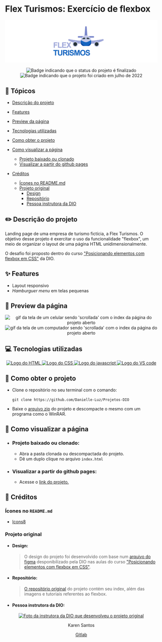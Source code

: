# Flex Turismos: Exercício de flexbox

<p align="center">
  <img alt="Capa do projeto" src="Readme\capa.png">
</p>


<p align="center">
  <img alt="Badge indicando que o status do projeto é finalizado" src="https://img.shields.io/badge/Status-Finalizado-green">
  <img alt="Badge indicando que o projeto foi criado em julho de 2022" src="https://img.shields.io/badge/Data%20de%20cria%C3%A7%C3%A3o-Julho%2F2022-blue">
</p>

## :pushpin: Tópicos
- [Descrição do projeto](#Descrição-do-projeto)

- [Features](#Features)

- [Preview da página](#Preview-da-página)

- [Tecnologias utilizadas](#Tecnologias-utilizadas)

- [Como obter o projeto](#Como-obter-o-projeto)

- [Como visualizar a página](#Como-visualizar-a-página)

  - [Projeto baixado ou clonado](#baixado-clonado)
  - [Visualizar a partir do github pages](#github-pages)

- [Créditos](#creditos)
  - [Ícones no README.md](#icones)
  - [Projeto original](#original)
    - [Design](#design)
    - [Repositório](#repositorio)
    - [Pessoa instrutora da DIO](#pessoa-instrutora)


## :pencil2: <span id="Descrição-do-projeto">Descrição do projeto</span>
Landing page de uma empresa de turismo fictícia, a Flex Turismos. O objetivo desse projeto é exercitar o uso da funcionalidade "flexbox", um meio de organizar o layout de uma página HTML unidimensionalmente.

O desafio foi proposto dentro do curso ["Posicionando elementos com flexbox em CSS"](https://web.dio.me/course/posicionando-elementos-com-flexbox-em-css/learning/46f1e8c7-ef6e-458e-ad4e-369fc65faba7?back=/track/impulso-javascript-evolution&tab=undefined&moduleId=undefined) da DIO.

## :sparkles: <span id="Features">Features</span>
* Layout responsivo
* *Hamburguer menu* em telas pequenas


## :iphone: <span id="Preview-da-página">Preview da página</span>
<p align="center">
  <img alt="gif da tela de um celular sendo 'scrollada' com o index da página do projeto aberto" src="Readme\flexturismo-mobile.gif">
  <img alt="gif da tela de um computador sendo 'scrollada' com o index da página do projeto aberto" src="Readme\flexturismo-desktop.gif">
</p>

<p align="center">
  
</p>


## :computer: <span id="Tecnologias-utilizadas">Tecnologias utilizadas</span>
<p align="center">
  <a href="https://www.w3.org/html/">
    <img alt="Logo do HTML" src="https://img.icons8.com/color/48/000000/html-5--v1.png">
  </a>
  <a href="https://www.w3.org/Style/CSS/Overview.en.html">
    <img alt="Logo do CSS" src="https://img.icons8.com/color/48/000000/css3.png">
  </a>
  <a href="https://www.javascript.com/">
    <img alt="Logo do javascript" src="https://img.icons8.com/color/48/000000/javascript--v1.png">
  </a>
  <a href="https://code.visualstudio.com/">
    <img alt="Logo do VS code" src="https://img.icons8.com/color/48/000000/visual-studio-code-2019.png">
  </a>
</p>



## :calling: <span id="Como-obter-o-projeto">Como obter o projeto</span>
* Clone o repositório no seu terminal com o comando:

   `git clone https://github.com/Danielle-Luz/Projetos-DIO`
* Baixe o [arquivo zip](https://github.com/Danielle-Luz/Projetos-DIO/archive/refs/heads/main.zip) do projeto e descompacte o mesmo com um programa como o WinRAR.


## :eyes: <span id="Como-visualizar-a-página">Como visualizar a página</span>


* <h3 id="baixado-clonado">Projeto baixado ou clonado:</h3>

  * Abra a pasta clonada ou descompactada do projeto.
  * Dê um duplo clique no arquivo `index.html`

* <h3 id="github-pages">Visualizar a partir do github pages:</h3>
  
  * Acesse o [link do projeto.](https://danielle-luz.github.io/Projetos-DIO/)

## :money_with_wings: <span id="Créditos">Créditos</span>

### <span id="icones">Ícones no `README.md`</span>
* <a target="_blank" href="https://icons8.com/">Icons8</a>


### <span id="original">Projeto original</span>
* <h4 id="design">Design:</h4>
    
    > O design do projeto foi desenvolvido com base num [arquivo do figma](https://www.figma.com/file/tpsLBEdpc2zYcxHkDboL8K/Flexbox---DIO?node-id=2%3A0) desponibilizado pela DIO nas aulas do curso ["Posicionando elementos com flexbox em CSS"](https://web.dio.me/course/posicionando-elementos-com-flexbox-em-css/learning/46f1e8c7-ef6e-458e-ad4e-369fc65faba7?back=/track/impulso-javascript-evolution&tab=undefined&moduleId=undefined).

* <h4 id="repositorio">Repositório:</h4>

    > [O repositório original](https://gitlab.com/karensantos/project-flexbox-dio) do projeto contém seu index, além das imagens e tutoriais referentes ao flexbox.
* <h4 id="pessoa-instrutora">Pessoa instrutora da DIO:</h4> 
<p align="center">
  <a href="https://gitlab.com/karensantos">
    <img width="120px" alt="Foto da instrutora da DIO que desenvolveu o projeto original" src="https://secure.gravatar.com/avatar/6f7c47035b5eda82cf86b9fff68d5c3c?s=180&d=identicon">
  </a>
</p>
<p align="center">
  Karen Santos
</p>
<p align="center">
  <a href="https://gitlab.com/karensantos">Gitlab</a>
</p>